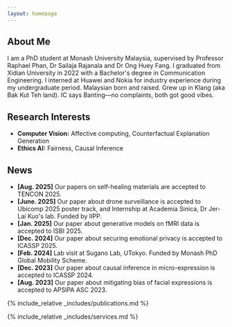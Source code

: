 ```yaml
---
layout: homepage
---
```


## About Me

I am a PhD student at Monash University Malaysia, supervised by Professor Raphael Phan, Dr Sailaja Rajanala and Dr Ong Huey Fang. I graduated from Xidian University in 2022 with a Bachelor's degree in Communication Engineering. I interned at Huawei and Nokia for industry experience during my undergraduate period. Malaysian born and raised. Grew up in Klang (aka Bak Kut Teh land). IC says Banting—no complaints, both got good vibes.

## Research Interests

- **Computer Vision:** Affective computing, Counterfactual Explanation Generation
- **Ethics AI:** Fairness, Causal Inference

## News
- **[Aug. 2025]** Our papers on self-healing materials are accepted to TENCON 2025.
- **[June. 2025]** Our paper about drone surveillance is accepted to Ubicomp 2025 poster track, and Internship at Academia Sinica, Dr Jer-Lai Kuo's lab. Funded by IIPP. 
- **[Jan. 2025]** Our paper about generative models on fMRI data is accepted to ISBI 2025.
- **[Dec. 2024]** Our paper about securing emotional privacy is accepted to ICASSP 2025.
- **[Feb. 2024]** Lab visit at Sugano Lab, UTokyo. Funded by Monash PhD Global Mobility Scheme.
- **[Dec. 2023]** Our paper about causal inference in micro-expression is accepted to ICASSP 2024.
- **[Aug. 2023]** Our paper about mitigating bias of facial expressions is accepted to APSIPA ASC 2023.

{% include_relative _includes/publications.md %}

{% include_relative _includes/services.md %}
